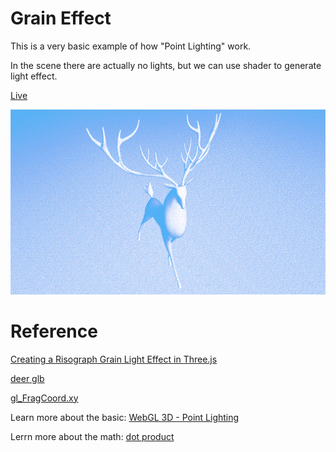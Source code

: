 # Grain Effect

This is a very basic example of how "Point Lighting" work.

In the scene there are actually no lights, but we can use shader to generate light effect.

[Live](https://grain-effect.vercel.app/)

![alt text](https://github.com/latteouka/grain-effect/blob/main/public/screenshot.png?raw=true)

# Reference

[Creating a Risograph Grain Light Effect in Three.js](https://tympanus.net/codrops/2022/03/07/creating-a-risograph-grain-light-effect-in-three-js/)

[deer glb](https://sketchfab.com/3d-models/deer-sculpture-e97f99c0216a4cae9a8b11d044d2694a)

[gl_FragCoord.xy](https://computergraphics.stackexchange.com/questions/5724/glsl-can-someone-explain-why-gl-fragcoord-xy-screensize-is-performed-and-for)

Learn more about the basic: [WebGL 3D - Point Lighting](https://webglfundamentals.org/webgl/lessons/webgl-3d-lighting-point.html)

Lerrn more about the math: [dot product](https://youtu.be/MOYiVLEnhrw?t=8784)
